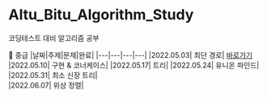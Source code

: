 # Altu_Bitu_Algorithm_Study
코딩테스트 대비 알고리즘 공부

🌙 중급
|날짜|주제|문제|완료|
|---|---|---|---|
|2022.05.03| 최단 경로|	[바로가기](https://github.com/Altu-Bitu-2/Notice/tree/main/05%EC%9B%94%2003%EC%9D%BC%20-%20%EC%B5%9C%EB%8B%A8%EA%B2%BD%EB%A1%9C)
|2022.05.10|	구현 & 코너케이스|	
|2022.05.17|	트리|	
|2022.05.24|	유니온 파인드|			
|2022.05.31|	최소 신장 트리|			
|2022.06.07|	위상 정렬|			
